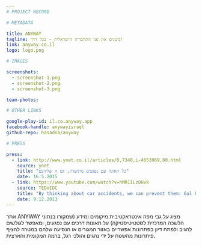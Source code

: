 ```yaml
---
# PROJECT RECORD

# METADATA

title: ANYWAY
tagline: משנים את פני התחבורה הישראלית - בכל דרך!
link: anyway.co.il
logo: logo.png

# IMAGES

screenshots:
  - screenshot-1.png
  - screenshot-2.png
  - screenshot-3.png

team-photos:

# OTHER LINKS

google-play-id: il.co.anyway.app
facebook-handle: anywayisrael
github-repo: hasadna/anyway

# PRESS

press:
  - link: http://www.ynet.co.il/articles/0,7340,L-4653969,00.html
    source: ynet
    title: "כל תאונה עם נפגעים מתועדת, גם זו שלידכם"
    date: 16.5.2015
  - link: https://www.youtube.com/watch?v=hMR1ILzQHvk
    source: TEDxIDC
    title: "By thinking about car accidents, we can prevent them: Gal Raij at TEDxIDC"
    date: 9.12.2013
---
```


אתר ANYWAY מציג על גבי מפה אינטראקטיבית מיקומים ומידע (שמקורו בנתוני הלשכה המרכזית לסטטיטיסטיקה) על תאונות דרכים עם נפגעים, ומאפשר לגולשים להגיב ולפתח דיון בפתרונות אפשריים באזור המגורים או הנסיעה שלהם במטרה להציף פיתרונות מהשטח על ידי נהגים והולכי רגל, ברמה המקומית והארצית.

